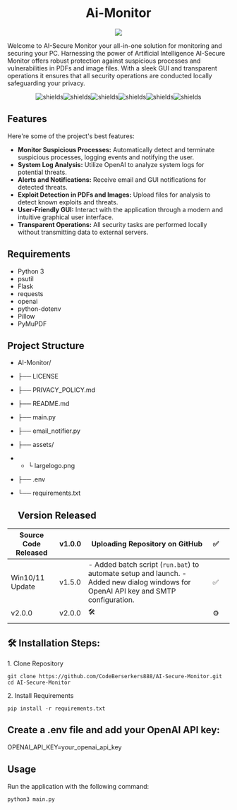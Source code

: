 <h1 align="center" id="title">Ai-Monitor</h1>

<p align="center"><img src="https://socialify.git.ci/CodeBerserkers888/Ai-Monitor/image?description=1&descriptionEditable=%20AI-Secure%20Monitor%20your%20all-in-one%20solution%20for%20monitoring%20and%20securing%20your%20PC.%20&font=Source%20Code%20Pro&language=1&logo=https%3A%2F%2Fzapodaj.net%2Fimages%2F1cc1a25b0612b.png&name=1&owner=1&pattern=Circuit%20Board&theme=Dark"></p>

<p id="description">Welcome to AI-Secure Monitor your all-in-one solution for monitoring and securing your PC. Harnessing the power of Artificial Intelligence AI-Secure Monitor offers robust protection against suspicious processes and vulnerabilities in PDFs and image files. With a sleek GUI and transparent operations it ensures that all security operations are conducted locally safeguarding your privacy.</p>

<p align="center"><img src="https://img.shields.io/badge/Python-3.8%2B-blue" alt="shields"><img src="https://img.shields.io/badge/Flask-3.0-green" alt="shields"><img src="https://img.shields.io/badge/OpenAI-API-yellow" alt="shields"><img src="https://img.shields.io/badge/Pillow-10.3-orange" alt="shields"><img src="https://img.shields.io/badge/PyMuPDF-1.24.5-red" alt="shields"><img src="https://img.shields.io/badge/License-MIT-brightgreen" alt="shields"></p>

  
 ## Features

Here're some of the project's best features:

- **Monitor Suspicious Processes:** Automatically detect and terminate suspicious processes, logging events and notifying the user.
- **System Log Analysis:** Utilize OpenAI to analyze system logs for potential threats.
- **Alerts and Notifications:** Receive email and GUI notifications for detected threats.
- **Exploit Detection in PDFs and Images:** Upload files for analysis to detect known exploits and threats.
- **User-Friendly GUI:** Interact with the application through a modern and intuitive graphical user interface.
- **Transparent Operations:** All security tasks are performed locally without transmitting data to external servers.

## Requirements

- Python 3
- psutil
- Flask
- requests
- openai
- python-dotenv
- Pillow
- PyMuPDF

## Project Structure 

* AI-Monitor/
* ├── LICENSE
* ├── PRIVACY_POLICY.md
* ├── README.md
* ├── main.py
* ├── email_notifier.py
* ├── assets/
* *    └ largelogo.png
* ├── .env
* └── requirements.txt

  ## Version Released
| Source Code Released | v1.0.0 | Uploading Repository on GitHub                                                                                                        | ✅ |   |
|----------------------|--------|---------------------------------------------------------------------------------------------------------------------------------------|----|---|
| Win10/11 Update      | v1.5.0 | - Added batch script (`run.bat`) to automate setup and launch.  - Added new dialog windows for OpenAI API key and SMTP configuration. | ✅ |   |
| v2.0.0               | v2.0.0 |                                                                🛠️                                                                     | ⚙️ |   |
|                      |        |                                                                                                                                       |    |   |


<h2>🛠️ Installation Steps:</h2>

<p>1. Clone Repository</p>

```
git clone https://github.com/CodeBerserkers888/AI-Secure-Monitor.git cd AI-Secure-Monitor
```

<p>2. Install Requirements</p>

```
pip install -r requirements.txt
```
## Create a .env file and add your OpenAI API key:


OPENAI_API_KEY=your_openai_api_key


## Usage

Run the application with the following command:

```bash
python3 main.py




